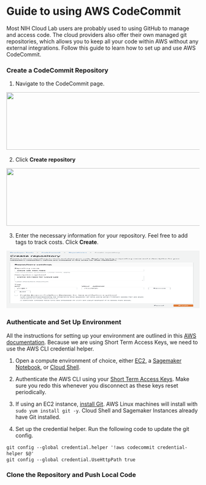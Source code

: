# Guide to using AWS CodeCommit

Most NIH Cloud Lab users are probably used to using GitHub to manage and access code. The cloud providers also offer their own managed git repositories, which allows you to keep all your code within AWS without any external integrations.
Follow this guide to learn how to set up and use AWS CodeCommit.

### Create a CodeCommit Repository

1. Navigate to the CodeCommit page.

<img src="/docs/images/find_codecommit.png" width="550" height="150">

2. Click **Create repository**

<img src="/docs/images/create_repository.png" width="550" height="150">

3. Enter the necessary information for your repository. Feel free to add tags to track costs. Click **Create**.

<img src="/docs/images/3_add_repo_info.png" width="550" height="150">

### Authenticate and Set Up Environment

All the instructions for setting up your environment are outlined in this [AWS documentation](https://docs.aws.amazon.com/codecommit/latest/userguide/setting-up-https-unixes.html). Because we are using Short Term Access Keys, we need to use the AWS CLI credential helper. 

1. Open a compute environment of choice, either [EC2](https://github.com/STRIDES/NIHCloudLabAWS/blob/main/docs/connect_ec2.md), a [Sagemaker Notebook](https://github.com/STRIDES/NIHCloudLabAWS/blob/main/docs/Jupyter_notebook.md), or [Cloud Shell](https://aws.amazon.com/cloudshell/).

2. Authenticate the AWS CLI using your [Short Term Access Keys](https://github.com/STRIDES/NIHCloudLabAWS/blob/main/docs/Intramural_STAKs.md). Make sure you redo this whenever you disconnect as these keys reset periodically.

3. If using an EC2 instance, [install Git](https://git-scm.com/download/linux). AWS Linux machines will install with `sudo yum install git -y`. Cloud Shell and Sagemaker Instances already have Git installed.

4. Set up the credential helper. Run the following code to update the git config. 

```
git config --global credential.helper '!aws codecommit credential-helper $@'
git config --global credential.UseHttpPath true
```

### Clone the Repository and Push Local Code
